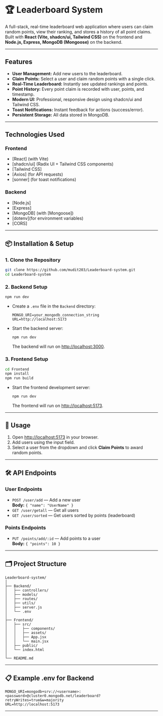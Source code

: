 # 🏆 Leaderboard System

A full-stack, real-time leaderboard web application where users can claim random points, view their ranking, and stores a history of all point claims. Built with **React (Vite, shadcn/ui, Tailwind CSS)** on the frontend and **Node.js, Express, MongoDB (Mongoose)** on the backend.

---

## Features

- **User Management:** Add new users to the leaderboard.
- **Claim Points:** Select a user and claim random points with a single click.
- **Real-Time Leaderboard:** Instantly see updated rankings and points.
- **Point History:** Every point claim is recorded with user, points, and timestamp.
- **Modern UI:** Professional, responsive design using shadcn/ui and Tailwind CSS.
- **Toast Notifications:** Instant feedback for actions (success/error).
- **Persistent Storage:** All data stored in MongoDB.

---

##  Technologies Used

### **Frontend**
- [React] (with Vite)
- [shadcn/ui] (Radix UI + Tailwind CSS components)
- [Tailwind CSS]
- [Axios] (for API requests)
- [sonner] (for toast notifications)

### **Backend**
- [Node.js]
- [Express]
- [MongoDB] (with [Mongoose])
- [dotenv](for environment variables)
- [CORS]

---

## 📦 Installation & Setup

### **1. Clone the Repository**
```bash
git clone https://github.com/mudit203/Leaderboard-system.git
cd Leaderboard-system
```

### **2. Backend Setup**

```bash
npm run dev
```

- Create a `.env` file in the `Backend` directory:
  ```
  MONGO_URI=your_mongodb_connection_string
  URL=http://localhost:5173
  ```

- Start the backend server:
  ```bash
  npm run dev
  ```
  The backend will run on [http://localhost:3000](http://localhost:3000).

### **3. Frontend Setup**

```bash
cd Frontend
npm install
npm run build
```

- Start the frontend development server:
  ```bash
  npm run dev
  ```
  The frontend will run on [http://localhost:5173](http://localhost:5173).

---

## 🌟 Usage

1. Open [http://localhost:5173](http://localhost:5173) in your browser.
2. Add users using the input field.
3. Select a user from the dropdown and click **Claim Points** to award random points.


---

## 🛠️ API Endpoints

### **User Endpoints**
- `POST /user/add` — Add a new user  
  **Body:** `{ "name": "UserName" }`
- `GET /user/getall` — Get all users
- `GET /user/sorted` — Get users sorted by points (leaderboard)

### **Points Endpoints**
- `PUT /points/add/:id` — Add points to a user  
  **Body:** `{ "points": 10 }`


---

## 🗂️ Project Structure

```
Leaderboard-system/
│
├── Backend/
│   ├── controllers/
│   ├── models/
│   ├── routes/
│   ├── utils/
│   ├── server.js
│   └── .env
│
├── Frontend/
│   ├── src/
│   │   ├── components/
│   │   ├── assets/
│   │   ├── App.jsx
│   │   └── main.jsx
│   ├── public/
│   └── index.html
│
└── README.md
```

---

## 📋 Example .env for Backend

```
MONGO_URI=mongodb+srv://<username>:<password>@cluster0.mongodb.net/leaderboard?retryWrites=true&w=majority
URL=http://localhost:5173
```



---

